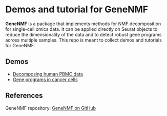 # Demos and tutorial for GeneNMF

**GeneNMF** is a package that implements methods for NMF decomposition for single-cell omics data. It can be applied directly on Seurat objects to reduce the dimensionality of the data and to detect robust gene programs across multiple samples. This repo is meant to collect demos and tutorials for GeneNMF.

## Demos
* [Decomposing human PBMC data](https://carmonalab.github.io/GeneNMF.demo/NMF_demo_PBMC.html)
* [Gene programs in cancer cells](https://carmonalab.github.io/NMF_demo_cancercells.html)

## References
GeneNMF repository: [GeneNMF on GitHub](https://github.com/carmonalab/GeneNMF)
